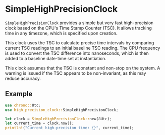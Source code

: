 # SimpleHighPrecisionClock

`SimpleHighPrecisionClock` provides a simple but very fast high-precision clock based on the CPU's Time Stamp Counter (TSC). It allows tracking time in any timezone, which is specified upon creation.

This clock uses the TSC to calculate precise time intervals by comparing current TSC readings to an initial baseline TSC reading. The CPU frequency is used to convert the TSC difference into nanoseconds, which is then added to a baseline date-time set at instantiation.

This clock assumes that the TSC is constant and non-stop on the system. A warning is issued if the TSC appears to be non-invariant, as this may reduce accuracy.

## Example
```rust
use chrono::Utc;
use high_precision_clock::SimpleHighPrecisionClock;

let clock = SimpleHighPrecisionClock::new(&Utc);
let current_time = clock.now();
println!("Current high-precision time: {}", current_time);
